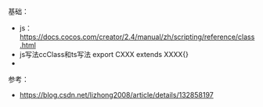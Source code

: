 基础：
- js： https://docs.cocos.com/creator/2.4/manual/zh/scripting/reference/class.html  
- js写法ccClass和ts写法 export CXXX extends XXXX{}
- 


参考：
- https://blog.csdn.net/lizhong2008/article/details/132858197
